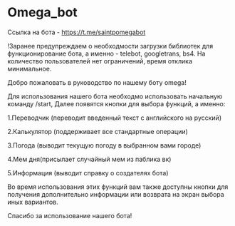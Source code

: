 # Omega_bot
Ссылка на бота - https://t.me/saintpomegabot

!Заранее предупреждаем о необходмости загрузки библиотек для функционирование бота, а именно - telebot, googletrans, bs4.
На количество пользователей нет ограничений, время отклика минимальное.

Добро пожаловать в руководство по нашему боту omega!

Для использования нашего бота необходмо использовать начальную команду /start,
Далее появятся кнопки для выбора функций, а именно:

1.Переводчик (переводит введенный текст с английского на русский)

2.Калькулятор (поддерживает все стандартные операции)

3.Погода (выводит текущую погоду в выбранном вами городе)

4.Мем дня(присылает случайный мем из паблика вк)

5.Информация (выводит справку о создателях бота)

Во время использования этих функций вам также доступны кнопки для получения дополнительно информации или возврата на экран выбора иных вариантов.

Спасибо за использование нашего бота!
